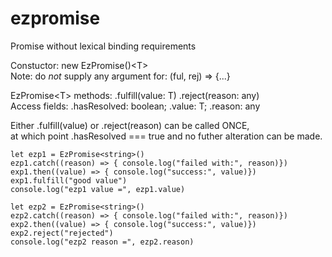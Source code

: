 # ezpromise
Promise without lexical binding requirements

Constuctor: new EzPromise()\<T\><br>
Note: do _not_ supply any argument for: (ful, rej) => {...}

EzPromise\<T\> methods: .fulfill(value: T)  .reject(reason: any)<br>
Access fields: .hasResolved: boolean; .value: T; .reason: any

Either .fulfill(value) or .reject(reason) can be called ONCE,<br>
at which point .hasResolved === true and no futher alteration can be made.

````
let ezp1 = EzPromise<string>()
ezp1.catch((reason) => { console.log("failed with:", reason)})
exp1.then((value) => { console.log("success:", value)})
exp1.fulfill("good value")
console.log("ezp1 value =", ezp1.value)

let ezp2 = EzPromise<string>()
ezp2.catch((reason) => { console.log("failed with:", reason)})
exp2.then((value) => { console.log("success:", value)})
exp2.reject("rejected")
console.log("ezp2 reason =", ezp2.reason)

````
